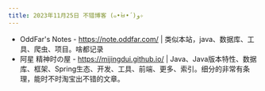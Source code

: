 ```yaml
---
title: 2023年11月25日 不错博客 (๑•̀ㅂ•́)و✧
---
```


+ OddFar's Notes - <https://note.oddfar.com/> | 类似本站，java、数据库、工具、爬虫、项目。啥都记录
+ 阿星 精神时の屋 - <https://mijingdui.github.io/> | Java、Java版本特性、数据库、框架、Spring生态、开发、工具、前端、更多、索引。细分的非常有条理，能时不时淘宝出不错的文章。
